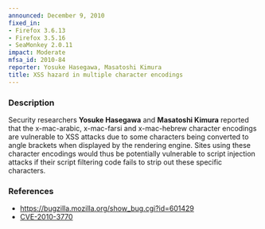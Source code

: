 ```yaml
---
announced: December 9, 2010
fixed_in:
- Firefox 3.6.13
- Firefox 3.5.16
- SeaMonkey 2.0.11
impact: Moderate
mfsa_id: 2010-84
reporter: Yosuke Hasegawa, Masatoshi Kimura
title: XSS hazard in multiple character encodings
---
```


<h3>Description</h3>

<p>Security researchers <strong>Yosuke Hasegawa</strong>
and <strong>Masatoshi Kimura</strong> reported that the x-mac-arabic,
x-mac-farsi and x-mac-hebrew character encodings are vulnerable to XSS
attacks due to some characters being converted to angle brackets when
displayed by the rendering engine.  Sites using these character
encodings would thus be potentially vulnerable to script injection
attacks if their script filtering code fails to strip out these
specific characters.</p>

<h3>References</h3>

<ul>
  <li><a href="https://bugzilla.mozilla.org/show_bug.cgi?id=601429">https://bugzilla.mozilla.org/show_bug.cgi?id=601429</a></li>
  <li><a class="ex-ref" href="http://cve.mitre.org/cgi-bin/cvename.cgi?name=CVE-2010-3770">CVE-2010-3770</a></li>
</ul>




